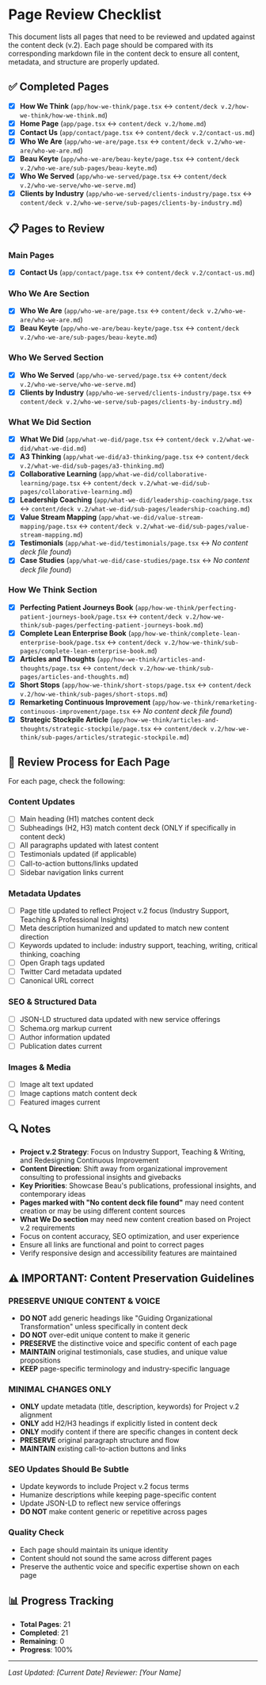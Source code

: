 # Page Review Checklist

This document lists all pages that need to be reviewed and updated against the content deck (v.2). Each page should be compared with its corresponding markdown file in the content deck to ensure all content, metadata, and structure are properly updated.

## ✅ Completed Pages

- [x] **How We Think** (`app/how-we-think/page.tsx` ↔ `content/deck v.2/how-we-think/how-we-think.md`)
- [x] **Home Page** (`app/page.tsx` ↔ `content/deck v.2/home.md`)
- [x] **Contact Us** (`app/contact/page.tsx` ↔ `content/deck v.2/contact-us.md`)
- [x] **Who We Are** (`app/who-we-are/page.tsx` ↔ `content/deck v.2/who-we-are/who-we-are.md`)
- [x] **Beau Keyte** (`app/who-we-are/beau-keyte/page.tsx` ↔ `content/deck v.2/who-we-are/sub-pages/beau-keyte.md`)
- [x] **Who We Served** (`app/who-we-served/page.tsx` ↔ `content/deck v.2/who-we-serve/who-we-serve.md`)
- [x] **Clients by Industry** (`app/who-we-served/clients-industry/page.tsx` ↔ `content/deck v.2/who-we-serve/sub-pages/clients-by-industry.md`)

## 📋 Pages to Review

### Main Pages

- [x] **Contact Us** (`app/contact/page.tsx` ↔ `content/deck v.2/contact-us.md`)

### Who We Are Section

- [x] **Who We Are** (`app/who-we-are/page.tsx` ↔ `content/deck v.2/who-we-are/who-we-are.md`)
- [x] **Beau Keyte** (`app/who-we-are/beau-keyte/page.tsx` ↔ `content/deck v.2/who-we-are/sub-pages/beau-keyte.md`)

### Who We Served Section

- [x] **Who We Served** (`app/who-we-served/page.tsx` ↔ `content/deck v.2/who-we-serve/who-we-serve.md`)
- [x] **Clients by Industry** (`app/who-we-served/clients-industry/page.tsx` ↔ `content/deck v.2/who-we-serve/sub-pages/clients-by-industry.md`)

### What We Did Section

- [x] **What We Did** (`app/what-we-did/page.tsx` ↔ `content/deck v.2/what-we-did/what-we-did.md`)
- [x] **A3 Thinking** (`app/what-we-did/a3-thinking/page.tsx` ↔ `content/deck v.2/what-we-did/sub-pages/a3-thinking.md`)
- [x] **Collaborative Learning** (`app/what-we-did/collaborative-learning/page.tsx` ↔ `content/deck v.2/what-we-did/sub-pages/collaborative-learning.md`)
- [x] **Leadership Coaching** (`app/what-we-did/leadership-coaching/page.tsx` ↔ `content/deck v.2/what-we-did/sub-pages/leadership-coaching.md`)
- [x] **Value Stream Mapping** (`app/what-we-did/value-stream-mapping/page.tsx` ↔ `content/deck v.2/what-we-did/sub-pages/value-stream-mapping.md`)
- [x] **Testimonials** (`app/what-we-did/testimonials/page.tsx` ↔ _No content deck file found_)
- [x] **Case Studies** (`app/what-we-did/case-studies/page.tsx` ↔ _No content deck file found_)

### How We Think Section

- [x] **Perfecting Patient Journeys Book** (`app/how-we-think/perfecting-patient-journeys-book/page.tsx` ↔ `content/deck v.2/how-we-think/sub-pages/perfecting-patient-journeys-book.md`)
- [x] **Complete Lean Enterprise Book** (`app/how-we-think/complete-lean-enterprise-book/page.tsx` ↔ `content/deck v.2/how-we-think/sub-pages/complete-lean-enterprise-book.md`)
- [x] **Articles and Thoughts** (`app/how-we-think/articles-and-thoughts/page.tsx` ↔ `content/deck v.2/how-we-think/sub-pages/articles-and-thoughts.md`)
- [x] **Short Stops** (`app/how-we-think/short-stops/page.tsx` ↔ `content/deck v.2/how-we-think/sub-pages/short-stops.md`)
- [x] **Remarketing Continuous Improvement** (`app/how-we-think/remarketing-continuous-improvement/page.tsx` ↔ _No content deck file found_)
- [x] **Strategic Stockpile Article** (`app/how-we-think/articles-and-thoughts/strategic-stockpile/page.tsx` ↔ `content/deck v.2/how-we-think/sub-pages/articles/strategic-stockpile.md`)

## 📝 Review Process for Each Page

For each page, check the following:

### Content Updates

- [ ] Main heading (H1) matches content deck
- [ ] Subheadings (H2, H3) match content deck (ONLY if specifically in content deck)
- [ ] All paragraphs updated with latest content
- [ ] Testimonials updated (if applicable)
- [ ] Call-to-action buttons/links updated
- [ ] Sidebar navigation links current

### Metadata Updates

- [ ] Page title updated to reflect Project v.2 focus (Industry Support, Teaching & Professional Insights)
- [ ] Meta description humanized and updated to match new content direction
- [ ] Keywords updated to include: industry support, teaching, writing, critical thinking, coaching
- [ ] Open Graph tags updated
- [ ] Twitter Card metadata updated
- [ ] Canonical URL correct

### SEO & Structured Data

- [ ] JSON-LD structured data updated with new service offerings
- [ ] Schema.org markup current
- [ ] Author information updated
- [ ] Publication dates current

### Images & Media

- [ ] Image alt text updated
- [ ] Image captions match content deck
- [ ] Featured images current

## 🔍 Notes

- **Project v.2 Strategy**: Focus on Industry Support, Teaching & Writing, and Redesigning Continuous Improvement
- **Content Direction**: Shift away from organizational improvement consulting to professional insights and givebacks
- **Key Priorities**: Showcase Beau's publications, professional insights, and contemporary ideas
- **Pages marked with "No content deck file found"** may need content creation or may be using different content sources
- **What We Do section** may need new content creation based on Project v.2 requirements
- Focus on content accuracy, SEO optimization, and user experience
- Ensure all links are functional and point to correct pages
- Verify responsive design and accessibility features are maintained

## ⚠️ IMPORTANT: Content Preservation Guidelines

### **PRESERVE UNIQUE CONTENT & VOICE**

- **DO NOT** add generic headings like "Guiding Organizational Transformation" unless specifically in content deck
- **DO NOT** over-edit unique content to make it generic
- **PRESERVE** the distinctive voice and specific content of each page
- **MAINTAIN** original testimonials, case studies, and unique value propositions
- **KEEP** page-specific terminology and industry-specific language

### **MINIMAL CHANGES ONLY**

- **ONLY** update metadata (title, description, keywords) for Project v.2 alignment
- **ONLY** add H2/H3 headings if explicitly listed in content deck
- **ONLY** modify content if there are specific changes in content deck
- **PRESERVE** original paragraph structure and flow
- **MAINTAIN** existing call-to-action buttons and links

### **SEO Updates Should Be Subtle**

- Update keywords to include Project v.2 focus terms
- Humanize descriptions while keeping page-specific content
- Update JSON-LD to reflect new service offerings
- **DO NOT** make content generic or repetitive across pages

### **Quality Check**

- Each page should maintain its unique identity
- Content should not sound the same across different pages
- Preserve the authentic voice and specific expertise shown on each page

## 📊 Progress Tracking

- **Total Pages**: 21
- **Completed**: 21
- **Remaining**: 0
- **Progress**: 100%

---

_Last Updated: [Current Date]_
_Reviewer: [Your Name]_
